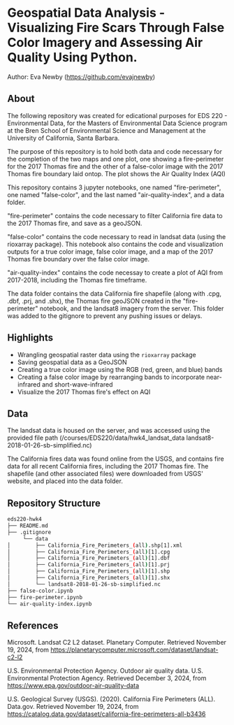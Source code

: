 # Geospatial Data Analysis - Visualizing Fire Scars Through False Color Imagery and Assessing Air Quality Using Python.

Author: Eva Newby (https://github.com/evajnewby)

## About

The following repository was created for edicational purposes for EDS 220 - Environmental Data, for the Masters of Environmental Data Science program at the Bren School of Environmental Science and Management at the University of California, Santa Barbara. 

The purpose of this repository is to hold both data and code necessary for the completion of the two maps and one plot, one showing a fire-perimeter for the 2017 Thomas fire and the other of a false-color image with the 2017 Thomas fire boundary laid ontop. The plot shows the Air Quality Index (AQI) 

This repository contains 3 jupyter notebooks, one named "fire-perimeter", one named "false-color", and the last named "air-quality-index", and a data folder. 

"fire-perimeter" contains the code necessary to filter California fire data to the 2017 Thomas fire, and save as a geoJSON.

"false-color" contains the code necessary to read in landsat data (using the rioxarray package). This notebook also contains the code and visualization outputs for a true color image, false color image, and a map of the 2017 Thomas fire boundary over the false color image. 

"air-quality-index" contains the code necessay to create a plot of AQI from 2017-2018, including the Thomas fire timeframe. 

The data folder contains the data California fire shapefile (along with .cpg, .dbf, .prj, and .shx), the Thomas fire geoJSON created in the "fire-perimeter" notebook, and the landsat8 imagery from the server. This folder was added to the gitignore to prevent any pushing issues or delays.

## Highlights
- Wrangling geospatial raster data using the `rioxarray` package
- Saving geospatial data as a GeoJSON
- Creating a true color image using the RGB (red, green, and blue) bands
- Creating a false color image by rearranging bands to incorporate near-infrared and short-wave-infrared
- Visualize the 2017 Thomas fire's effect on AQI

## Data
The landsat data is housed on the server, and was accessed using the provided file path (/courses/EDS220/data/hwk4_landsat_data landsat8-2018-01-26-sb-simplified.nc)

The California fires data was found online from the USGS, and contains fire data for all recent California fires, including the 2017 Thomas fire. The shapefile (and other associated files) were downloaded from USGS' website, and placed into the data folder. 

## Repository Structure
```bash
eds220-hwk4
├── README.md
├── .gitignore
     └── data
│        ├── California_Fire_Perimeters_(all).shp[1].xml
│        ├── California_Fire_Perimeters_(all)[1].cpg
│        ├── California_Fire_Perimeters_(all)[1].dbf
│        ├── California_Fire_Perimeters_(all)[1].prj
│        ├── California_Fire_Perimeters_(all)[1].shp
│        ├── California_Fire_Perimeters_(all)[1].shx
│        └── landsat8-2018-01-26-sb-simplified.nc
├── false-color.ipynb
├── fire-perimeter.ipynb
└── air-quality-index.ipynb
```
## References
Microsoft. Landsat C2 L2 dataset. Planetary Computer. Retrieved November 19, 2024, from https://planetarycomputer.microsoft.com/dataset/landsat-c2-l2

U.S. Environmental Protection Agency. Outdoor air quality data. U.S. Environmental Protection Agency. Retrieved December 3, 2024, from https://www.epa.gov/outdoor-air-quality-data

U.S. Geological Survey (USGS). (2020). California Fire Perimeters (ALL). Data.gov. Retrieved November 19, 2024, from https://catalog.data.gov/dataset/california-fire-perimeters-all-b3436
